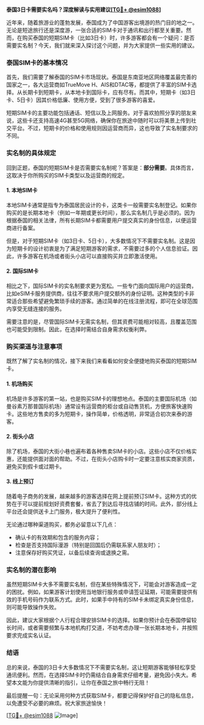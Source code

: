 **泰国3日卡需要实名吗？深度解读与实用建议[[TG💪+ @esim1088](https://t.me/s/esim1088)]**

近年来，随着旅游业的蓬勃发展，泰国成为了中国游客出境游的热门目的地之一。无论是短途旅行还是深度游，一张合适的SIM卡对于通讯和出行都至关重要。然而，在购买泰国的短期SIM卡（比如3日卡）时，许多游客都会有一个疑问：是否需要实名制？今天，我们就来深入探讨这个问题，并为大家提供一些实用的建议。

### 泰国SIM卡的基本情况

首先，我们需要了解泰国的SIM卡市场现状。泰国是东南亚地区网络覆盖最完善的国家之一，各大运营商如TrueMove H、AIS和DTAC等，都提供了丰富的SIM卡选择。从长期卡到短期卡，从本地卡到国际卡，应有尽有。而其中，短期卡（如3日卡、5日卡）因其价格低廉、使用方便，受到了很多游客的喜爱。

短期SIM卡的主要功能包括通话、短信以及上网服务。对于喜欢拍照分享的朋友来说，这些卡还支持高速4G甚至5G网络，确保你在旅途中随时可以将美景上传到社交平台。不过，短期卡的价格和使用规则因运营商而异，这也导致了实名制要求的不同。

### 实名制的具体规定

回到正题，泰国的短期SIM卡是否需要实名制呢？答案是：**部分需要**。具体而言，这取决于你所购买的SIM卡类型以及运营商的规定。

#### 1. **本地SIM卡**
本地SIM卡通常是指专为泰国居民设计的卡，这类卡一般需要实名制登记。如果你购买的是长期本地卡（例如一年期或更长时间），那么实名制几乎是必须的。因为根据泰国的相关法律，所有长期SIM卡都需要用户提交真实的身份信息，以便运营商进行备案。

但是，对于短期SIM卡（如3日卡、5日卡），大多数情况下不需要实名制。这是因为短期卡的设计初衷是为了满足短期游客的需求，不需要过多的个人信息验证。因此，许多游客在机场或者街头小店可以直接购买并立即激活使用。

#### 2. **国际SIM卡**
相比之下，国际SIM卡的实名制要求更为宽松。一些专门面向国际用户的运营商，比如eSIM卡服务提供商，往往不要求用户提交额外的身份证明。这种类型的卡非常适合那些希望避免繁琐手续的游客。通过简单的在线注册流程，即可在全球范围内享受无缝连接的服务。

需要注意的是，尽管国际SIM卡无需实名制，但其资费可能相对较高，且覆盖范围也可能受到限制。因此，在选择时需结合自身需求权衡利弊。

### 购买渠道与注意事项

既然了解了实名制的情况，接下来我们来看看如何安全便捷地购买泰国的短期SIM卡。

#### 1. **机场购买**
机场是许多游客的第一站，也是购买SIM卡的理想地点。泰国的主要国际机场（如曼谷素万那普国际机场）通常设有运营商的柜台或自动售货机，方便旅客快速购卡。这些地方售卖的多为短期卡，操作简单，价格透明，非常适合初次来泰的游客。

#### 2. **街头小店**
除了机场，泰国的大街小巷也遍布着各种售卖SIM卡的小店。这些小店不仅价格实惠，还能提供面对面的帮助。不过，在街头小店购卡时一定要注意核实商家资质，避免买到假卡或过期卡。

#### 3. **线上预订**
随着电子商务的发展，越来越多的游客选择在网上提前预订SIM卡。这种方式的优势在于可以提前规划好资费套餐，省去了到达后寻找店铺的时间。此外，部分线上平台还会提供送卡上门服务，极大提升了便利性。

无论通过哪种渠道购买，都务必留意以下几点：
- 确认卡的有效期和包含的服务内容；
- 检查是否支持国际漫游（特别是回国后仍需联系家人朋友时）；
- 注意保存好购买凭证，以备后续查询或退换之需。

### 实名制的潜在影响

虽然短期SIM卡大多不需要实名制，但在某些特殊情况下，可能会对游客造成一定的困扰。例如，如果游客计划使用当地银行服务或申请签证延期，可能需要提供有效的手机号码作为联系方式。此时，如果手中持有的SIM卡未绑定真实身份信息，则可能导致操作失败。

因此，建议大家根据个人行程合理安排SIM卡的选择。如果你预计会在泰国停留较长时间，或者需要频繁与本地机构打交道，不妨考虑办理一张长期本地卡，并按照要求完成实名认证。

### 结语

总的来说，泰国的3日卡大多数情况下不需要实名制，这让短期游客能够轻松享受通讯便利。然而，在选择SIM卡时仍需结合自身需求仔细考量，避免因小失大。希望本文能为你提供清晰的指引，让你在泰国之旅中畅行无阻！

最后提醒一句：无论采用何种方式获取SIM卡，都要记得保护好自己的隐私信息，以免遭受不必要的麻烦。祝大家旅途愉快！

[[TG💪+ @esim1088](https://t.me/s/esim1088) ![Image](https://i.postimg.cc/4NQfJmqS/Snipaste-2025-05-13-00-14-12.png)]